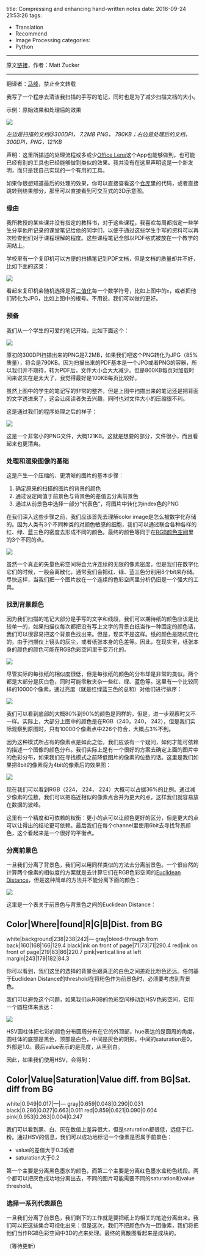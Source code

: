 title: Compressing and enhancing hand-written notes
date: 2016-09-24 21:53:26
tags:
- Translation
- Recommend
- Image Processing
categories:
- Python
---

原文[链接](https://mzucker.github.io/2016/09/20/noteshrink.html)，作者：Matt Zucker

--------------------------------

翻译者：[马峰](http://m.imf.cc/)，禁止全文转载

我写了一个程序去清洁我扫描的手写的笔记，同时也是为了减少扫描文档的大小。

示例：原始效果和处理后的效果

![](https://mzucker.github.io/images/noteshrink/notesA1_comparison.png)

*左边是扫描的文档@300DPI， 7.2MB PNG， 790KB；右边是处理后的文档，300DPI，PNG，121KB*

声明：这里所描述的处理流程或多或少[Office Lens](https://blogs.office.com/2015/04/02/office-lens-comes-to-iphone-and-android/)这个App也能够做到，也可能已经有别的工具也已经能够做到类似的效果。我并没有在这里声明这是一个新发明，而只是我自己实现的一个有用的工具。

如果你很想知道最后的处理的效果，你可以直接查看这个[仓库](https://github.com/mzucker/noteshrink)里的代码，或者直接跳转到结果部分，那里可以直接看到可交互式的3D示意图。

### 缘由

我所教授的某些课并没有指定的教科书，对于这些课程，我喜欢每周都指定一些学生分享他所记录的课堂笔记给他的同学们，以便于通过这些学生手写的资料可以再次检查他们对于课程理解的程度。这些课程笔记全部以PDF格式被放在一个教学的网站上。

学校里有一个复印机可以方便的扫描笔记到PDF文档，但是文档的质量却并不好，比如下面的这类：

![](https://mzucker.github.io/images/noteshrink/copier_bad.png)

看起来复印机会随机选择是否[二值化](http://www.leptonica.com/binarization.html)每一个数学符号，比如上图中的`x`，或者把他们转化为JPG，比如上图中的根号。不用说，我们可以做的更好。

### 预备

我们从一个学生的可爱的笔记开始，比如下面这个：

![](https://mzucker.github.io/images/noteshrink/notesA1.jpg)

原初的300DPI扫描出来的PNG是7.2MB，如果我们吧这个PNG转化为JPG（85%质量），将会是790KB。因为扫描出来的PDF基本是一个JPG或者PNG的容器，所以我们并不期待，转为PDF后，文件大小会大大减少。但是800KB每页对加载时间来说实在是太大了，我觉得最好是100KB每页比较好。

虽然上图中的学生的笔记写的非常的整齐，但是上图中扫描出来的笔记还是把背面的文字透进来了，这会让阅读者失去兴趣，同时也对文件大小的压缩很不利。

这是通过我们的程序处理之后的样子：

![](https://mzucker.github.io/images/noteshrink/notesA1_output.png)

这是一个非常小的PNG文件，大概121KB。这就是想要的部分，文件很小，而且看起来也更清爽。

### 处理和渲染图像的基础

这是产生一个压缩的、更清晰的图片的基本步骤：
1. 确定原来的扫描的图片的背景的颜色
2. 通过设定阈值于前景色与背景色的差值去分离前景色
3. 通过从前景色中选择一部分“代表色”，将图片中转化为index色的PNG

在我们深入这些步骤之前，我们应该首先去理解color image是怎么被数字化存储的。因为人类有3个不同种类的对颜色敏感的细胞，我们可以通过联合各种各样的红、绿、蓝三色的密度去形成不同的颜色。最终的颜色等同于在[RGB颜色空间](https://en.wikipedia.org/wiki/RGB_color_space)里的3个不同的点。

![](https://mzucker.github.io/images/noteshrink/RGB_color_cube.svg)

虽然一个真正的矢量色彩空间将会允许连续的无限的像素密度，但是我们在数字化它们的时候，一般会离散化，通常我们会把红、绿、蓝三色分别用8个bit来存储。尽快这样，当我们把一个图片放在一个连续的色彩空间里分析仍旧是一个强大的工具。

### 找到背景颜色

因为我们扫描的笔记大部分是手写的文字和线段，我们可以期待纸的颜色应该是比较单一的，如果扫描仪每次都把没有写上文字的背景白纸当作一种固定的颜色话，我们可以很容易把这个背景色找出来。但是，现实不是这样。纸的颜色是随机变化的，由于扫描仪上镜头的灰尘，或者纸张本身的色差等。因此，在现实里，纸张本身的颜色的颜色可能在RGB色彩空间里千变万化的。

![](https://mzucker.github.io/images/noteshrink/notesA1_samples_raw.png)

尽管实际的每张纸的相似度很低，但是每张纸的颜色的分布却是非常的类似。两个都是大部分是灰白色，同时可能零散夹杂一些红、绿、蓝色等。这里有一个比较同样的10000个像素，通过亮度（就是红绿蓝三色的总和）对他们进行排序：

![](https://mzucker.github.io/images/noteshrink/notesA1_samples_sorted.png)

我们可以看到底部的大概80%到90%的颜色是同样的，但是，进一步观察时又不一样。实际上，大部分上图中的颜色是在RGB（240，240， 242），但是我们实际观察到原图时，只有10000个像素点中226个符合，大概占3%不到。

因为这种模式所占有的像素点是如此之低，我们应该有一个疑问，如何才能可依赖的描述一个图像的颜色分布。我们实际上是有一个很好的方案去确定上面的图片中的色彩分布，如果我们在寻找模式之前降低图片的像素的位数的话。这里是我们如果把8bit的像素将为4bit的像素后的效果图：

![](https://mzucker.github.io/images/noteshrink/notesA1_samples_sorted_4bit.png)

现在我们可以看到RGB（224， 224， 224）大概可以占据36%的比例。通过减少像素的位数，我们可以把临近相似的像素点合并为更大的点，这样我们就容易放在数据的波峰。

这里有一个精度和可依赖的权衡：更小的点可以让颜色更好的区分，但是更大的点可以让得出的结论更可依赖。最后我们在每个channel里使用6bit去寻找背景颜色，这个看起来是一个很好的平衡点。

### 分离前景色

一旦我们分离了背景色，我们可以用同样类似的方法去分离前景色。一个很自然的计算两个像素的相似度的方案就是去计算它们在RGB色彩空间的[Euclidean Distance](https://en.wikipedia.org/wiki/Euclidean_distance)，但是这种简单的方法并不能分离下面的颜色：

![](https://mzucker.github.io/images/noteshrink/colors.svg)

这里是一个表关于前景色与背景色之间的Euclidean Distance：

Color|Where|found|R|G|B|Dist. from BG
--------------------------------------
white|background|238|238|242|—
gray|bleed-through from back|160|168|166|129.4
black|ink on front of page|71|73|71|290.4
red|ink on front of page|219|83|86|220.7
pink|vertical line at left margin|243|179|182|84.3

你可以看到，我们这里的选择的背景色跟真正的白色之间差距比粉色还远。任何基于Euclidean Distance的threshold在将粉色作为前景色时，必须要考虑到背景色。

我们可以避免这个问题，如果我们从RGB的色彩空间移动到HSV色彩空间，它用一个圆柱体来表达：

![](https://mzucker.github.io/images/noteshrink/hsv.png)

HSV圆柱体把七彩的颜色分布圆周分布在它的外顶部，hue表达的是圆周的角度，圆柱体的底部是黑色，顶部是白色，中间是灰色的阴影。中间的saturation是0，外部是1.0。最后value表示的是亮度，从黑到白。

因此，如果我们使用HSV，会得到：


Color|Value|Saturation|Value diff. from BG|Sat. diff from BG
-----------------------------------------------------------------
white|0.949|0.017|—|—
gray|0.659|0.048|0.290|0.031
black|0.286|0.027|0.663|0.011
red|0.859|0.621|0.090|0.604
pink|0.953|0.263|0.004|0.247


我们可以看到黑、白、灰在数值上差异很大，但是saturation都很低，远低于红、粉。通过HSV的信息，我们可以成功地标记一个像素是否属于前景色：

- value的差值大于0.3或者
- saturation大于0.2

第一个主要是分离黑色墨水的颜色，而第二个主要是分离红色墨水盒粉色线段。两个都可以把灰色成功地分离出去，不同的图片可能需要不同的saturation和value threshold。

### 选择一系列代表颜色

一旦我们分离了前景色，我们剩下的工作就是要把纸上的相关的笔迹分离出来。我们可以把这些集合可视化出来：但是这次，我们不把颜色作为一团像素，我们将把他们当作RGB色彩空间中3D的点来处理。最终的离散图看起来是成块的。

（等待更新）

